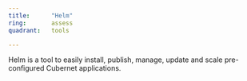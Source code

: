 ```yaml
---
title:      "Helm"
ring:       assess
quadrant:   tools

---
```


Helm is a tool to easily install, publish, manage, update and scale pre-configured Cubernet applications. 